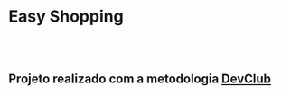 <h1> Easy Shopping</h1>
<br>
<br>
<h2> Projeto realizado com a metodologia <a href="https://plataforma.devclub.com.br/area/vitrine">DevClub</a></h2>
